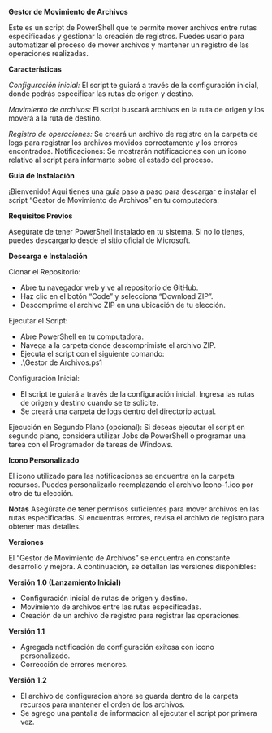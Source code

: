 __Gestor de Movimiento de Archivos__

Este es un script de PowerShell que te permite mover archivos entre rutas especificadas y gestionar la creación de registros. Puedes usarlo para automatizar el proceso de mover archivos y mantener un registro de las operaciones realizadas.



__Características__


_Configuración inicial:_
El script te guiará a través de la configuración inicial, donde podrás especificar las rutas de origen y destino.

_Movimiento de archivos:_
El script buscará archivos en la ruta de origen y los moverá a la ruta de destino.

_Registro de operaciones:_
Se creará un archivo de registro en la carpeta de logs para registrar los archivos movidos correctamente y los errores encontrados.
Notificaciones: Se mostrarán notificaciones con un icono relativo al script para informarte sobre el estado del proceso.



__Guía de Instalación__



¡Bienvenido! Aquí tienes una guía paso a paso para descargar e instalar el script “Gestor de Movimiento de Archivos” en tu computadora:


__Requisitos Previos__

Asegúrate de tener PowerShell instalado en tu sistema. Si no lo tienes, puedes descargarlo desde el sitio oficial de Microsoft.



__Descarga e Instalación__

Clonar el Repositorio:

- Abre tu navegador web y ve al repositorio de GitHub.
- Haz clic en el botón “Code” y selecciona “Download ZIP”.
- Descomprime el archivo ZIP en una ubicación de tu elección.


Ejecutar el Script:
- Abre PowerShell en tu computadora.
- Navega a la carpeta donde descomprimiste el archivo ZIP.
- Ejecuta el script con el siguiente comando:
- .\Gestor de Archivos.ps1

Configuración Inicial:

- El script te guiará a través de la configuración inicial. Ingresa las rutas de origen y destino cuando se te solicite.
- Se creará una carpeta de logs dentro del directorio actual.

Ejecución en Segundo Plano (opcional):
Si deseas ejecutar el script en segundo plano, considera utilizar Jobs de PowerShell o programar una tarea con el Programador de tareas de Windows.



__Icono Personalizado__

El icono utilizado para las notificaciones se encuentra en la carpeta recursos. Puedes personalizarlo reemplazando el archivo Icono-1.ico por otro de tu elección.



__Notas__
Asegúrate de tener permisos suficientes para mover archivos en las rutas especificadas.
Si encuentras errores, revisa el archivo de registro para obtener más detalles.



__Versiones__

El “Gestor de Movimiento de Archivos” se encuentra en constante desarrollo y mejora. A continuación, se detallan las versiones disponibles:

__Versión 1.0 (Lanzamiento Inicial)__

- Configuración inicial de rutas de origen y destino.
- Movimiento de archivos entre las rutas especificadas.
- Creación de un archivo de registro para registrar las operaciones.



__Versión 1.1__
- Agregada notificación de configuración exitosa con icono personalizado.
- Corrección de errores menores.



__Versión 1.2__
- El archivo de configuracion ahora se guarda dentro de la carpeta recursos para mantener el orden de los archivos.
- Se agrego una pantalla de informacion al ejecutar el script por primera vez.